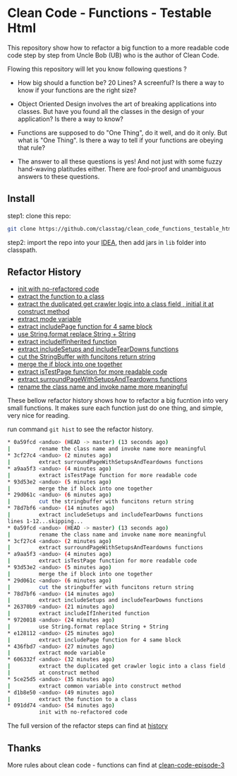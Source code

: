 Clean Code - Functions - Testable Html
======================================

This repository show how to refactor a big function to a more readable
code code step by step from Uncle Bob (UB) who is the author of Clean
Code.

Flowing this repository will let you know following questions ?

- How big should a function be? 20 Lines? A screenful? Is there a way
to know if your functions are the right size?

- Object Oriented Design involves the art of breaking applications into
classes. But have you found all the classes in the design of your
application? Is there a way to know?

- Functions are supposed to do "One Thing", do it well, and do it only.
But what is "One Thing". Is there a way to tell if your functions are
obeying that rule?

- The answer to all these questions is yes! And not just with some fuzzy
hand-waving platitudes either. There are fool-proof and unambiguous
answers to these questions.

## Install

step1: clone this repo:
```bash
git clone https://github.com/classtag/clean_code_functions_testable_html.git
```

step2: import the repo into your [IDEA](https://www.jetbrains.com/idea/?fromMenu),
then add jars in `lib` folder into classpath.

## Refactor History

- [init with no-refactored code](https://github.com/classtag/clean_code_functions_testable_html/commit/091dd74c80909a60f451114bdac14d5290b008c6#diff-2852df592e38c08a07afcc7e41838082)
- [extract the function to a class](https://github.com/classtag/clean_code_functions_testable_html/commit/d1b8e508460dd06849ccf4c51931b4ba843ac857#diff-2852df592e38c08a07afcc7e41838082)
- [extract the duplicated get crawler logic into a class field , initial it at construct method](https://github.com/classtag/clean_code_functions_testable_html/commit/5ce25d545345b4a07306dc712e65bcabbcd9003d#diff-2852df592e38c08a07afcc7e41838082)
- [extract mode variable](https://github.com/classtag/clean_code_functions_testable_html/commit/436fbd74af02a5b9637550ce04142d85581aa7ba#diff-2852df592e38c08a07afcc7e41838082)
- [extract includePage function for 4 same block](https://github.com/classtag/clean_code_functions_testable_html/commit/e1281124a5f822b3db61a9b4c910903cb5641d4d#diff-2852df592e38c08a07afcc7e41838082)
- [use String.format replace String + String](https://github.com/classtag/clean_code_functions_testable_html/commit/9720018e0163b4c6932d9a962c1ede42866132ac#diff-2852df592e38c08a07afcc7e41838082)
- [extract includeIfInherited function](https://github.com/classtag/clean_code_functions_testable_html/commit/26370b9667640a895463c38fd078e4416ed0bda2#diff-2852df592e38c08a07afcc7e41838082)
- [extract includeSetups and includeTearDowns functions](https://github.com/classtag/clean_code_functions_testable_html/commit/78d7bf63c49158f242348852b945447da2183079#diff-2852df592e38c08a07afcc7e41838082)
- [cut the StringBuffer with funcitons return string](https://github.com/classtag/clean_code_functions_testable_html/commit/29d061ccde64ae8e1f0879693fb0a8e3d16e9597#diff-2852df592e38c08a07afcc7e41838082)
- [merge the if block into one together](https://github.com/classtag/clean_code_functions_testable_html/commit/93d53e2f23faad13933921e642c0cafb104269ae#diff-2852df592e38c08a07afcc7e41838082)
- [extract isTestPage function for more readable code](https://github.com/classtag/clean_code_functions_testable_html/commit/a9aa5f37ab79720d1d9338447dc3f5403b178995#diff-2852df592e38c08a07afcc7e41838082)
- [extract surroundPageWithSetupsAndTeardowns functions](https://github.com/classtag/clean_code_functions_testable_html/commit/3cf27c4c653d97a5336f5e835c9f6cd9263cf332#diff-2852df592e38c08a07afcc7e41838082)
- [rename the class name and invoke name more meaningful](https://github.com/classtag/clean_code_functions_testable_html/commit/0a59fcd4db51258f15683369580c80459871e3cd#diff-2852df592e38c08a07afcc7e41838082)

These bellow refactor history shows how to refactor a big fucntion into very small functions.
It makes sure each function just do one thing, and simple, very nice for reading.


run command ```git hist``` to see the refactor history.
```bash
* 0a59fcd <anduo> (HEAD -> master) (13 seconds ago)
|         rename the class name and invoke name more meaningful
* 3cf27c4 <anduo> (2 minutes ago)
|         extract surroundPageWithSetupsAndTeardowns functions
* a9aa5f3 <anduo> (4 minutes ago)
|         extract isTestPage function for more readable code
* 93d53e2 <anduo> (5 minutes ago)
|         merge the if block into one together
* 29d061c <anduo> (6 minutes ago)
|         cut the stringbuffer with funcitons return string
* 78d7bf6 <anduo> (14 minutes ago)
|         extract includeSetups and includeTearDowns functions
lines 1-12...skipping...
* 0a59fcd <anduo> (HEAD -> master) (13 seconds ago)
|         rename the class name and invoke name more meaningful
* 3cf27c4 <anduo> (2 minutes ago)
|         extract surroundPageWithSetupsAndTeardowns functions
* a9aa5f3 <anduo> (4 minutes ago)
|         extract isTestPage function for more readable code
* 93d53e2 <anduo> (5 minutes ago)
|         merge the if block into one together
* 29d061c <anduo> (6 minutes ago)
|         cut the stringbuffer with funcitons return string
* 78d7bf6 <anduo> (14 minutes ago)
|         extract includeSetups and includeTearDowns functions
* 26370b9 <anduo> (21 minutes ago)
|         extract includeIfInherited function
* 9720018 <anduo> (24 minutes ago)
|         use String.format replace String + String
* e128112 <anduo> (25 minutes ago)
|         extract includePage function for 4 same block
* 436fbd7 <anduo> (27 minutes ago)
|         extract mode variable
* 606332f <anduo> (32 minutes ago)
|         extract the duplicated get crawler logic into a class field , initial it
|         at construct method
* 5ce25d5 <anduo> (35 minutes ago)
|         extract common variable into construct method
* d1b8e50 <anduo> (49 minutes ago)
|         extract the function to a class
* 091dd74 <anduo> (54 minutes ago)
          init with no-refactored code
```

The full version of the refactor steps can find at [history](https://github.com/classtag/clean_code_functions_testable_html/commits/master/src/clean/code/testable/html/TestableHtml.java)

## Thanks

More rules about clean code - functions can find at [clean-code-episode-3](https://cleancoders.com/episode/clean-code-episode-3/show)
